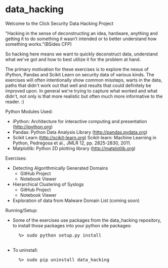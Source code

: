 data_hacking
============
Welcome to the Click Security Data Hacking Project

"Hacking in the sense of deconstructing an idea, hardware, anything and getting it to do something it wasn’t intended or to better understand how something works."(BSides CFP)

So hacking here means we want to quickly deconstruct data, understand what we've got and how to best utilize it for the problem at hand.

The primary motivation for these exercises is to explore the nexus of iPython, Pandas and Scikit Learn on security data of various kinds. The exercises will often intentionally show common missteps, warts in the data, paths that didn't work out that well and results that could definitely be improved upon. In general we're trying to capture what worked and what didn't, not only is that more realistic but often much more informative to the reader. :)

Python Modules Used:
  
  * iPython: Architecture for interactive computing and presentation (http://ipython.org)
  * Pandas: Python Data Analysis Library (http://pandas.pydata.org)
  * Scikit Learn (http://scikit-learn.org) Scikit-learn: Machine Learning in Python, Pedregosa et al., JMLR 12, pp. 2825-2830, 2011.
  * Matplotlib: Python 2D plotting library (http://matplotlib.org)

Exercises:
  
  * Detecting Algorithmically Generated Domains
    * GitHub Project
    * Notebook Viewer
  * Hierarchical Clustering of Syslogs
    * GitHub Project
    * Notebook Viewer
  * Exploration of data from Malware Domain List (coming soon)

Running/Setup:
  
  * Some of the exercises use packages from the data_hacking repository, to install those packages into your python site packages: 
  <pre>
     %> sudo python setup.py install
  </pre>
  * To uninstall:
  <pre>
     %> sudo pip uninstall data_hacking
  </pre>

